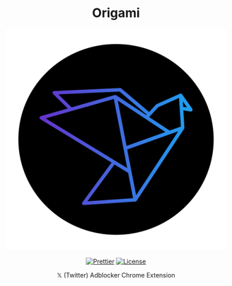 <div align="center">

# Origami

</div>

<p align="center">
  <img alt="Origami Logo" src="assets/origami.png" width="500px"/>
</p>

<div align="center">

[![Prettier](https://img.shields.io/badge/Prettier-%23F7B93E.svg?style=flat-square&logo=prettier&logoColor=black)](https://github.com/prettier/prettier)
[![License](https://img.shields.io/github/license/TheDen/origami?style=flat-square)](/LICENSE)

𝕏 (Twitter) Adblocker Chrome Extension

</div>
